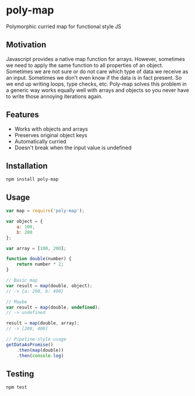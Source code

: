 # poly-map
Polymorphic curried map for functional style JS

## Motivation
Javascript provides a native map function for arrays. However, sometimes we need to apply the same function to all properties of an object. Sometimes we are not sure or do not care which type of data we receive as an input. Sometimes we don't even know if the data is in fact present. So we end up writing loops, type checks, etc. Poly-map solves this problem in a generic way works equally well with arrays and objects so you never have to write those annoying iterations again.

## Features
- Works with objects and arrays
- Preserves original object keys
- Automatically curried
- Doesn't break when the input value is undefined

## Installation

```
npm install poly-map
```

## Usage

```javascript
var map = require('poly-map');

var object = {
    a: 100,
    b: 200
};

var array = [100, 200];

function double(number) {
    return number * 2;
}

// Basic map
var result = map(double, object);
// -> {a: 200, b: 400}

// Maybe
var result = map(double, undefined);
// -> undefined

result = map(double, array);
// -> [200, 400]

// Pipeline-style usage
getDataAsPromise()
    .then(map(double))
    .then(console.log)
```

## Testing

```
npm test
```